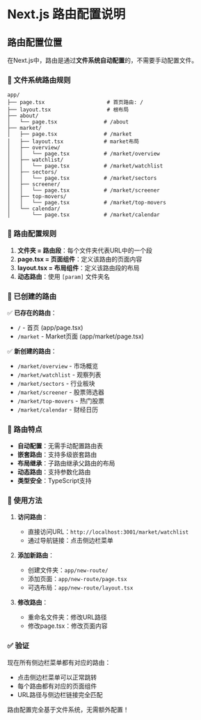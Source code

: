 # Next.js 路由配置说明

## 路由配置位置

在Next.js中，路由是通过**文件系统自动配置**的，不需要手动配置文件。

### 📁 文件系统路由规则

```
app/
├── page.tsx                    # 首页路由: /
├── layout.tsx                  # 根布局
├── about/
│   └── page.tsx               # /about
├── market/
│   ├── page.tsx               # /market
│   ├── layout.tsx             # market布局
│   ├── overview/
│   │   └── page.tsx           # /market/overview
│   ├── watchlist/
│   │   └── page.tsx           # /market/watchlist
│   ├── sectors/
│   │   └── page.tsx           # /market/sectors
│   ├── screener/
│   │   └── page.tsx           # /market/screener
│   ├── top-movers/
│   │   └── page.tsx           # /market/top-movers
│   └── calendar/
│       └── page.tsx           # /market/calendar
```

### 🔧 路由配置规则

1. **文件夹 = 路由段**：每个文件夹代表URL中的一个段
2. **page.tsx = 页面组件**：定义该路由的页面内容
3. **layout.tsx = 布局组件**：定义该路由段的布局
4. **动态路由**：使用 `[param]` 文件夹名

### 📝 已创建的路由

✅ **已存在的路由**：
- `/` - 首页 (app/page.tsx)
- `/market` - Market页面 (app/market/page.tsx)

✅ **新创建的路由**：
- `/market/overview` - 市场概览
- `/market/watchlist` - 观察列表
- `/market/sectors` - 行业板块
- `/market/screener` - 股票筛选器
- `/market/top-movers` - 热门股票
- `/market/calendar` - 财经日历

### 🎯 路由特点

- **自动配置**：无需手动配置路由表
- **嵌套路由**：支持多级嵌套路由
- **布局继承**：子路由继承父路由的布局
- **动态路由**：支持参数化路由
- **类型安全**：TypeScript支持

### 🚀 使用方法

1. **访问路由**：
   - 直接访问URL：`http://localhost:3001/market/watchlist`
   - 通过导航链接：点击侧边栏菜单

2. **添加新路由**：
   - 创建文件夹：`app/new-route/`
   - 添加页面：`app/new-route/page.tsx`
   - 可选布局：`app/new-route/layout.tsx`

3. **修改路由**：
   - 重命名文件夹：修改URL路径
   - 修改page.tsx：修改页面内容

### ✅ 验证

现在所有侧边栏菜单都有对应的路由：
- 点击侧边栏菜单可以正常跳转
- 每个路由都有对应的页面组件
- URL路径与侧边栏链接完全匹配

路由配置完全基于文件系统，无需额外配置！
